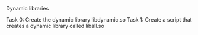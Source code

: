 Dynamic libraries

Task 0: Create the dynamic library libdynamic.so
Task 1: Create a script that creates a dynamic library called liball.so